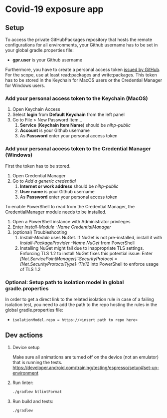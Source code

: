 # Covid-19 exposure app

## Setup

To access the private GitHubPackages repository that hosts the remote configurations for all environments, your Github username has to be set in your global gradle.properties file:

  *  **gpr.user** is your Github username

Furthermore, you have to create a personal access token [issued by GitHub](https://github.com/settings/tokens). For the scope, use at least read:packages and write:packages.
This token has to be stored in the Keychain for MacOS users or the Credential Manager for Windows users.

### Add your personal access token to the Keychain (MacOS)

1. Open Keychain Access
2. Select __login__ from __Default Keychain__ from the left panel    
3. Go to File > New Password Item…
   1. __Service__ (__Keychain Item Name__) should be _nihp-public_
   2. __Account__ is your Github username
   3. As __Password__ enter your personal access token

### Add your personal access token to the Credential Manager (Windows)

First the token has to be stored.

1. Open Credential Manager
2. Go to _Add a generic credential_
   1. __Internet or work address__ should be _nihp-public_
   2. __User name__ is your Github username
   3. As __Password__ enter your personal access token

To enable PowerShell to read from the Credential Manager, the CredentialManager module needs to be installed.

1. Open a PowerShell instance with Administrator privileges
2. Enter _Install-Module -Name CredentialManager_
3. (optional) Troubleshooting
   1. _Install-Module_ uses NuGet. If NuGet is not pre-installed, install it with _Install-PackageProvider -Name NuGet_ from PowerShell
   2. Installing NuGet might fail due to inappropriate TLS settings. Enforcing TLS 1.2 to install NuGet fixes this potential issue: Enter _\[Net.ServicePointManager]::SecurityProtocol = \[Net.SecurityProtocolType]::Tls12_ into PowerShell to enforce usage of TLS 1.2

### Optional: Setup path to isolation model in global gradle.properties

In order to get a direct link to the related isolation rule in case of a failing isolation test, you need to add the path to the repo hosting the rules in the global gradle.properties file:

  * `isolationModel.repo = https://<insert path to repo here>`

## Dev actions

1. Device setup

    Make sure all animations are turned off on the device (not an emulator) that is running the tests.
    https://developer.android.com/training/testing/espresso/setup#set-up-environment 

1. Run linter:
   ```bash
   ./gradlew ktlintFormat
   ```
   
1. Run build and tests:
   ```bash
   ./gradlew
   ```
